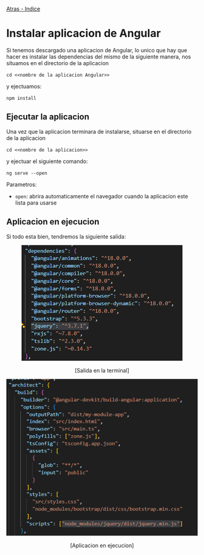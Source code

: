 [Atras - Indice](https://github.com/daniel18acevedo/DA2-Tecnologia/tree/angular-create-project)

# Instalar aplicacion de Angular

Si tenemos descargado una aplicacion de Angular, lo unico que hay que hacer es instalar las dependencias del mismo de la siguiente manera, nos situamos en el directorio de la aplicacion

```CMD
cd <<nombre de la aplicacion Angular>>
```

y ejectuamos:

```CMD
npm install
```

## Ejecutar la aplicacion

Una vez que la aplicacion terminara de instalarse, situarse en el directorio de la aplicacion

```CMD
cd <<nombre de la aplicacion>>
```

y ejectuar el siguiente comando:

```CMD
ng serve --open
```

Parametros:

- `open`: abrira automaticamente el navegador cuando la aplicacion este lista para usarse

## Aplicacion en ejecucion

Si todo esta bien, tendremos la siguiente salida:

<p align="center">
<img src="./images/image-2.png">
</p>
<p align="center">
[Salida en la terminal]
</p>

<p align="center">
<img src="./images/image-3.png">
</p>
<p align="center">
[Aplicacion en ejecucion]
</p>

